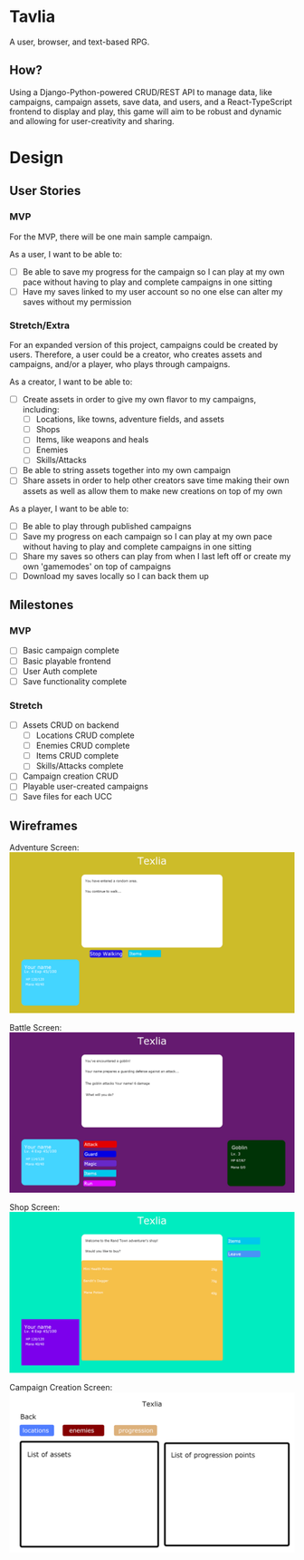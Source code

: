# Tavlia
A user, browser, and text-based RPG.

## How?
Using a Django-Python-powered CRUD/REST API to manage data, like campaigns, campaign assets, save data, and users, and a React-TypeScript frontend to display and play, this game will aim to be robust and dynamic and allowing for user-creativity and sharing.

# Design

## User Stories

### MVP

For the MVP, there will be one main sample campaign.

As a user, I want to be able to:
- [ ] Be able to save my progress for the campaign so I can play at my own pace without having to play and complete campaigns in one sitting
- [ ] Have my saves linked to my user account so no one else can alter my saves without my permission

### Stretch/Extra

For an expanded version of this project, campaigns could be created by users.
Therefore, a user could be a creator, who creates assets and campaigns, and/or a player, who plays through campaigns.

As a creator, I want to be able to:
- [ ] Create assets in order to give my own flavor to my campaigns, including:
    - [ ] Locations, like towns, adventure fields, and assets
    - [ ] Shops      
    - [ ] Items, like weapons and heals
    - [ ] Enemies
    - [ ] Skills/Attacks
- [ ] Be able to string assets together into my own campaign
- [ ] Share assets in order to help other creators save time making their own assets as well as allow them to make new creations on top of my own

As a player, I want to be able to:
- [ ] Be able to play through published campaigns
- [ ] Save my progress on each campaign so I can play at my own pace without having to play and complete campaigns in one sitting
- [ ] Share my saves so others can play from when I last left off or create my own 'gamemodes' on top of campaigns
- [ ] Download my saves locally so I can back them up

## Milestones
### MVP
- [ ] Basic campaign complete
- [ ] Basic playable frontend
- [ ] User Auth complete
- [ ] Save functionality complete

### Stretch
- [ ] Assets CRUD on backend
    - [ ] Locations CRUD complete
    - [ ] Enemies CRUD complete
    - [ ] Items CRUD complete
    - [ ] Skills/Attacks complete
- [ ] Campaign creation CRUD
- [ ] Playable user-created campaigns
- [ ] Save files for each UCC

## Wireframes
Adventure Screen:
![Wireframe mockup of an adventure screen](md-assets/wireframes/screen-main-adventure.png)

Battle Screen:
![Wireframe mockup of a battle screen](md-assets/wireframes/screen-battle.png)

Shop Screen:
![Wireframe mockup of a shop screen](md-assets/wireframes/screen-main-shop.png)

Campaign Creation Screen:
![Wireframe mockup of the campaign creation screen](md-assets/wireframes/screen-creation.png)
